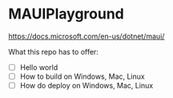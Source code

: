 # MAUIPlayground
https://docs.microsoft.com/en-us/dotnet/maui/

What this repo has to offer:
- [ ] Hello world
- [ ] How to build on Windows, Mac, Linux
- [ ] How do deploy on Windows, Mac, Linux
